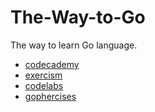 # The-Way-to-Go
The way to learn Go language.
* [codecademy](https://www.codecademy.com/learn/learn-go)
* [exercism](https://exercism.org/tracks/go)
* [codelabs](https://cloud.google.com/training#learning-paths)
* [gophercises](https://gophercises.com/)